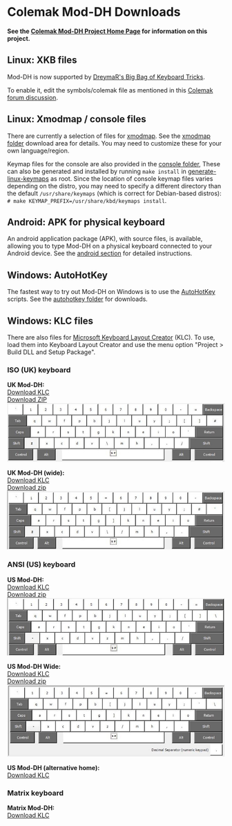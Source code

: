 Colemak Mod-DH Downloads
========================

**See the [Colemak Mod-DH Project Home Page](http://colemakmods.github.io/mod-dh/ "Colemak Mod-DH") for information on this project.**

## Linux: XKB files

Mod-DH is now supported by [DreymaR's Big Bag of Keyboard Tricks](http://forum.colemak.com/viewtopic.php?id=1438). 

To enable it, edit the symbols/colemak file as mentioned in this [Colemak forum discussion](https://forum.colemak.com/topic/1438-dreymars-big-bag-of-keyboard-tricks-linuxxkb-files-included/).

## Linux: Xmodmap / console files

There are currently a selection of files for [xmodmap](http://www.x.org/archive/X11R6.8.2/doc/xmodmap.1.html). See the [xmodmap folder](xmodmap/) download area for details. You may need to customize these for your own language/region.

Keymap files for the console are also provided in the [console folder](console/), These can also be generated and installed by running `make install` in [generate-linux-keymaps](generate-linux-keymaps/) as root. Since the location of console keymap files varies depending on the distro, you may need to specify a different directory than the default `/usr/share/keymaps` (which is correct for Debian-based distros): `# make KEYMAP_PREFIX=/usr/share/kbd/keymaps install`.

## Android: APK for physical keyboard

An android application package (APK), with source files, is available, allowing you to type Mod-DH on a physical keyboard connected to your Android device. See the [android section](android/) for detailed instructions.

## Windows: AutoHotKey

The fastest way to try out Mod-DH on Windows is to use the [AutoHotKey](https://autohotkey.com/) scripts. See the [autohotkey folder](autohotkey/) for downloads.

## Windows: KLC files

There are also files for [Microsoft Keyboard Layout Creator](http://msdn.microsoft.com/en-GB/goglobal/bb964665.aspx "Keyboard Layout Creator") (KLC). To use, load them into Keyboard Layout Creator and use the menu option "Project > Build DLL and Setup Package".

### ISO (UK) keyboard

**UK Mod-DH:**  
[Download KLC](klc/moddh-iso-uk.klc?raw=true)  
[Download ZIP](klc/moddh-iso-uk.zip?raw=true)  
![UK Mod-DH (full)](klc/moddh-iso-uk.jpg)

**UK Mod-DH (wide):**  
[Download KLC](klc/moddh-iso-uk-wide.klc?raw=true)  
[Download zip](klc/moddh-iso-uk-wide.zip?raw=true)  
![UK Mod-DH (left)](klc/moddh-iso-uk-wide.jpg)


### ANSI (US) keyboard  

**US Mod-DH:**  
[Download KLC](klc/moddh-ansi-us.klc?raw=true)  
[Download zip](klc/moddh-ansi-us.zip?raw=true)  
![US Mod-DH (full)](klc/moddh-ansi-us.jpg)

**US Mod-DH Wide:**  
[Download KLC](klc/moddh-ansi-us-wide.klc?raw=true)  
[Download zip](klc/moddh-ansi-us-wide.zip?raw=true)  
![US Mod-DH (full)](klc/moddh-ansi-us-wide.jpg)

**US Mod-DH (alternative home):**  
[Download KLC](klc/moddh-ansi-us-alt.klc?raw=true)  


### Matrix keyboard  

**Matrix Mod-DH:**  
[Download KLC](klc/moddh-ansi-us.klc?raw=true)


